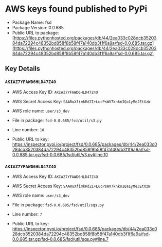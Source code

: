 # AWS keys found published to PyPi

* Package Name: fsd
* Package Version: 0.0.685
* Public URL to package: [https://files.pythonhosted.org/packages/db/44/2ea033c028dcb3520384da72294c48352bd858f8b58f47a140db3f1f6a9a/fsd-0.0.685.tar.gz](https://files.pythonhosted.org/packages/db/44/2ea033c028dcb3520384da72294c48352bd858f8b58f47a140db3f1f6a9a/fsd-0.0.685.tar.gz)

## Key Details

### `AKIAZ7YFAWD6HLD47Z4O`

* AWS Access Key ID: `AKIAZ7YFAWD6HLD47Z4O`
* AWS Secret Access Key: `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` 
* AWS role name: `user/s3_dev`
* File in package: `fsd-0.0.685/fsd/util/s3.py`
* Line number: `10`

* Public URL to key: https://inspector.pypi.io/project/fsd/0.0.685/packages/db/44/2ea033c028dcb3520384da72294c48352bd858f8b58f47a140db3f1f6a9a/fsd-0.0.685.tar.gz/fsd-0.0.685/fsd/util/s3.py#line.10



### `AKIAZ7YFAWD6HLD47Z4O`

* AWS Access Key ID: `AKIAZ7YFAWD6HLD47Z4O`
* AWS Secret Access Key: `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` 
* AWS role name: `user/s3_dev`
* File in package: `fsd-0.0.685/fsd/util/sqs.py`
* Line number: `7`

* Public URL to key: https://inspector.pypi.io/project/fsd/0.0.685/packages/db/44/2ea033c028dcb3520384da72294c48352bd858f8b58f47a140db3f1f6a9a/fsd-0.0.685.tar.gz/fsd-0.0.685/fsd/util/sqs.py#line.7


